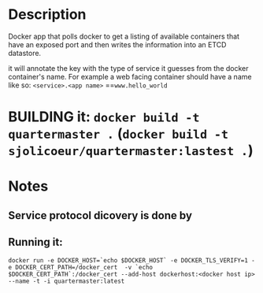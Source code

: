 # Description

Docker app that polls docker to get a listing of  available containers that have an exposed port and then writes the information into an ETCD datastore.

it will annotate the key with the type of service it guesses from the docker container's name. For example a web facing container should have a name like so:  `<service>.<app name>` ==`www.hello_world`

# BUILDING it: `docker build -t  quartermaster .` (`docker build -t sjolicoeur/quartermaster:lastest .`)

# Notes

## Service protocol dicovery is done by 

## Running it:

```docker run -e DOCKER_HOST=`echo $DOCKER_HOST` -e DOCKER_TLS_VERIFY=1 -e DOCKER_CERT_PATH=/docker_cert  -v `echo $DOCKER_CERT_PATH`:/docker_cert --add-host dockerhost:<docker host ip>  --name -t -i quartermaster:latest ```
